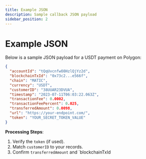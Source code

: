 ```yaml
---
title: Example JSON
description: Sample callback JSON payload
sidebar_position: 2
---
```


# Example JSON

Below is a sample JSON payload for a USDT payment on Polygon:

```json
{
  "accountId": "tQqUvcnfwO8HzlQjYz2d",
  "blockchainTxId": "0x73c2...e566f",
  "chain": "MATIC",
  "currency": "USDT",
  "customerID": "38UUAR23DVUA",
  "timestamp": "2023-07-11T06:03:22.063Z",
  "transactionFee": 0.0002,
  "transactionFeePercent": 0.025,
  "transferredAmount": 0.0098,
  "url": "https://your-endpoint.com/",
  "token": "YOUR_SECRET_TOKEN_VALUE"
}
```

**Processing Steps**:
1. Verify the `token` (if used).
2. Match `customerID` to your records.
3. Confirm `transferredAmount` and `blockchainTxId